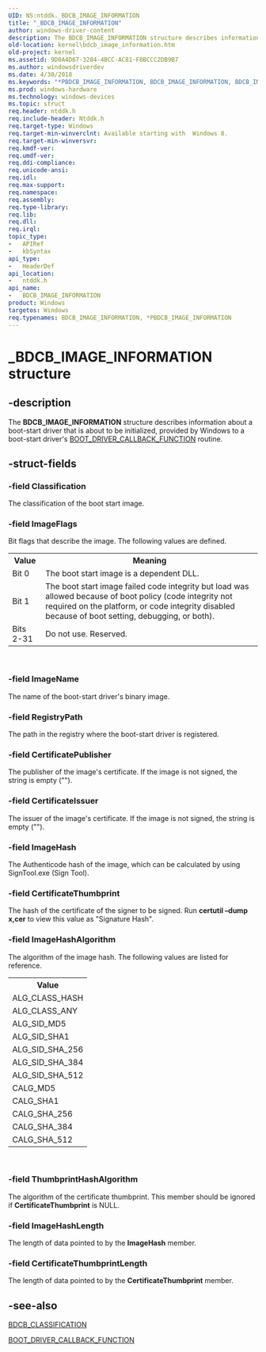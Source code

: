 ```yaml
---
UID: NS:ntddk._BDCB_IMAGE_INFORMATION
title: "_BDCB_IMAGE_INFORMATION"
author: windows-driver-content
description: The BDCB_IMAGE_INFORMATION structure describes information about a boot-start driver that is about to be initialized, provided by Windows to a boot-start driver's BOOT_DRIVER_CALLBACK_FUNCTION routine.
old-location: kernel\bdcb_image_information.htm
old-project: kernel
ms.assetid: 9D0A4D67-3284-4BCC-AC81-F0BCCC2DB9B7
ms.author: windowsdriverdev
ms.date: 4/30/2018
ms.keywords: "*PBDCB_IMAGE_INFORMATION, BDCB_IMAGE_INFORMATION, BDCB_IMAGE_INFORMATION structure [Kernel-Mode Driver Architecture], PBDCB_IMAGE_INFORMATION, PBDCB_IMAGE_INFORMATION structure pointer [Kernel-Mode Driver Architecture], _BDCB_IMAGE_INFORMATION, kernel.bdcb_image_information, ntddk/BDCB_IMAGE_INFORMATION, ntddk/PBDCB_IMAGE_INFORMATION"
ms.prod: windows-hardware
ms.technology: windows-devices
ms.topic: struct
req.header: ntddk.h
req.include-header: Ntddk.h
req.target-type: Windows
req.target-min-winverclnt: Available starting with  Windows 8.
req.target-min-winversvr: 
req.kmdf-ver: 
req.umdf-ver: 
req.ddi-compliance: 
req.unicode-ansi: 
req.idl: 
req.max-support: 
req.namespace: 
req.assembly: 
req.type-library: 
req.lib: 
req.dll: 
req.irql: 
topic_type:
-	APIRef
-	kbSyntax
api_type:
-	HeaderDef
api_location:
-	ntddk.h
api_name:
-	BDCB_IMAGE_INFORMATION
product: Windows
targetos: Windows
req.typenames: BDCB_IMAGE_INFORMATION, *PBDCB_IMAGE_INFORMATION
---
```


# _BDCB_IMAGE_INFORMATION structure


## -description


The <b>BDCB_IMAGE_INFORMATION</b> structure describes information about a boot-start driver that is about to 
    be initialized, provided by Windows to a boot-start driver's 
    <a href="https://msdn.microsoft.com/28BA4B54-F493-4D79-89DF-D890EBCF1E9C">BOOT_DRIVER_CALLBACK_FUNCTION</a> routine.


## -struct-fields




### -field Classification

The classification of the boot start image.


### -field ImageFlags

Bit flags that describe the image. The following values are defined.
      

<table>
<tr>
<th>Value</th>
<th>Meaning</th>
</tr>
<tr>
<td>
Bit 0

</td>
<td>
The boot start image is a dependent DLL.

</td>
</tr>
<tr>
<td>
Bit 1

</td>
<td>
The boot start image failed code integrity but load was allowed because of boot policy (code integrity not required on the platform, or code integrity disabled because of boot setting,  debugging, or both).

</td>
</tr>
<tr>
<td>
Bits 2-31

</td>
<td>
Do not use. Reserved.

</td>
</tr>
</table>
 


### -field ImageName

The name of the boot-start driver's binary image.


### -field RegistryPath

The path in the registry where the boot-start driver is registered.


### -field CertificatePublisher

The publisher of the image's certificate. If the image is not signed, the string is empty ("").


### -field CertificateIssuer

The issuer of the image's certificate. If the image is not signed, the string is empty ("").


### -field ImageHash

The Authenticode hash of the image, which can be calculated by  using SignTool.exe (Sign Tool). 


### -field CertificateThumbprint

The hash of the certificate of the signer to be signed. Run <b>certutil –dump x,cer</b> to view this value as  "Signature Hash".


### -field ImageHashAlgorithm

The algorithm of the image hash. The following values are listed for reference.
      

<table>
<tr>
<th>Value</th>
</tr>
<tr>
<td>
ALG_CLASS_HASH

</td>
</tr>
<tr>
<td>
ALG_CLASS_ANY

</td>
</tr>
<tr>
<td>
ALG_SID_MD5

</td>
</tr>
<tr>
<td>
ALG_SID_SHA1

</td>
</tr>
<tr>
<td>
ALG_SID_SHA_256

</td>
</tr>
<tr>
<td>
ALG_SID_SHA_384

</td>
</tr>
<tr>
<td>
ALG_SID_SHA_512

</td>
</tr>
<tr>
<td>
CALG_MD5

</td>
</tr>
<tr>
<td>
CALG_SHA1

</td>
</tr>
<tr>
<td>
CALG_SHA_256

</td>
</tr>
<tr>
<td>
CALG_SHA_384

</td>
</tr>
<tr>
<td>
CALG_SHA_512

</td>
</tr>
</table>
 


### -field ThumbprintHashAlgorithm

The algorithm of the certificate thumbprint. This member should be ignored if <b>CertificateThumbprint</b> is NULL.


### -field ImageHashLength

The length of data pointed to by the <b>ImageHash</b> member.


### -field CertificateThumbprintLength

The length of data pointed to by the <b>CertificateThumbprint</b> member.


## -see-also




<a href="https://msdn.microsoft.com/library/windows/hardware/hh406355">BDCB_CLASSIFICATION</a>



<a href="https://msdn.microsoft.com/28BA4B54-F493-4D79-89DF-D890EBCF1E9C">BOOT_DRIVER_CALLBACK_FUNCTION</a>
 

 

